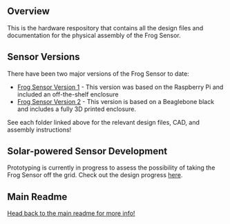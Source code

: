## Overview
This is the hardware respository that contains all the design files and documentation for the physical assembly of the Frog Sensor.

## Sensor Versions
There have been two major versions of the Frog Sensor to date:
* [Frog Sensor Version 1](v1) - This version was based on the Raspberry Pi and included an off-the-shelf enclosure
* [Frog Sensor Version 2](v2) - This version is based on a Beaglebone black and includes a fully 3D printed enclosure.

See each folder linked above for the relevant design files, CAD, and assembly instructions!

## Solar-powered Sensor Development
Prototyping is currently in progress to assess the possibility of taking the Frog Sensor off the grid. Check out the design progress [here](solar).

## Main Readme
[Head back to the main readme for more info!](https://github.com/Ribbit-Network/ribbit-network-sensor)

